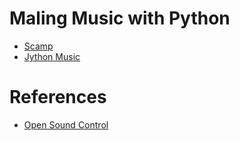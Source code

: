 # Maling Music with Python

- [Scamp](scamp.md)
- [Jython Music](jython.md)



# References

- [Open Sound Control](https://ccrma.stanford.edu/groups/osc/index.html)
